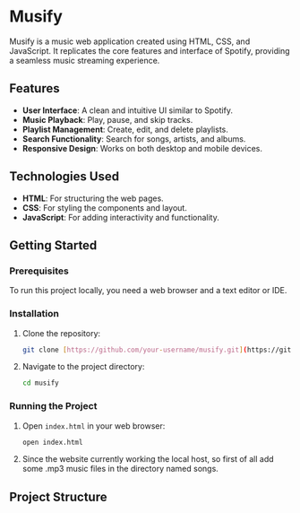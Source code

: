 # Musify

Musify is a music web application created using HTML, CSS, and JavaScript. It replicates the core features and interface of Spotify, providing a seamless music streaming experience.

## Features

- **User Interface**: A clean and intuitive UI similar to Spotify.
- **Music Playback**: Play, pause, and skip tracks.
- **Playlist Management**: Create, edit, and delete playlists.
- **Search Functionality**: Search for songs, artists, and albums.
- **Responsive Design**: Works on both desktop and mobile devices.

## Technologies Used

- **HTML**: For structuring the web pages.
- **CSS**: For styling the components and layout.
- **JavaScript**: For adding interactivity and functionality.

## Getting Started

### Prerequisites

To run this project locally, you need a web browser and a text editor or IDE.

### Installation

1. Clone the repository:
    ```bash
    git clone [https://github.com/your-username/musify.git](https://github.com/Mayankiiitd/Musify.com.git)
    ```
2. Navigate to the project directory:
    ```bash
    cd musify
    ```

### Running the Project

1. Open `index.html` in your web browser:
    ```bash
    open index.html
    ```
2. Since the website currently working the local host, so first of all add some .mp3 music files in the directory named songs.
## Project Structure

